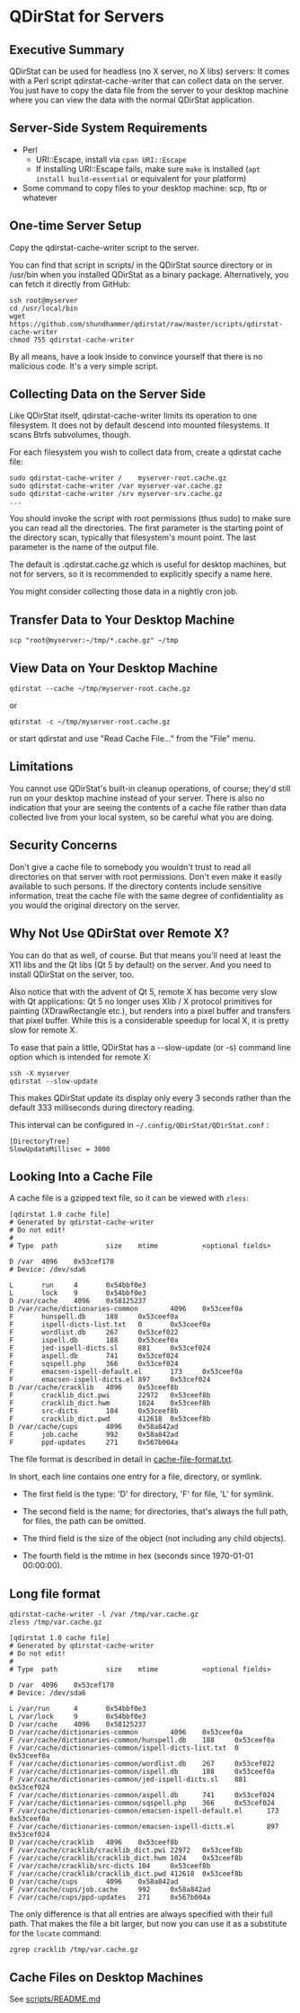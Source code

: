 # QDirStat for Servers

## Executive Summary

QDirStat can be used for headless (no X server, no X libs) servers: It comes
with a Perl script qdirstat-cache-writer that can collect data on the
server. You just have to copy the data file from the server to your desktop
machine where you can view the data with the normal QDirStat application.


## Server-Side System Requirements

- Perl
  - URI::Escape, install via `cpan URI::Escape`
  - If installing URI::Escape fails, make sure `make` is installed (`apt install build-essential` or equivalent for your platform)
- Some command to copy files to your desktop machine:
  scp, ftp or whatever


## One-time Server Setup

Copy the qdirstat-cache-writer script to the server.

You can find that script in scripts/ in the QDirStat source directory or in
/usr/bin when you installed QDirStat as a binary package. Alternatively, you
can fetch it directly from GitHub:

    ssh root@myserver
    cd /usr/local/bin
    wget https://github.com/shundhammer/qdirstat/raw/master/scripts/qdirstat-cache-writer
    chmod 755 qdirstat-cache-writer

By all means, have a look inside to convince yourself that there is no
malicious code. It's a very simple script.


## Collecting Data on the Server Side

Like QDirStat itself, qdirstat-cache-writer limits its operation to one
filesystem. It does not by default descend into mounted filesystems. It scans
Btrfs subvolumes, though.

For each filesystem you wish to collect data from, create a qdirstat cache
file:

    sudo qdirstat-cache-writer /    myserver-root.cache.gz
    sudo qdirstat-cache-writer /var myserver-var.cache.gz
    sudo qdirstat-cache-writer /srv myserver-srv.cache.gz
    ...

You should invoke the script with root permissions (thus sudo) to make sure you
can read all the directories. The first parameter is the starting point of the
directory scan, typically that filesystem's mount point. The last parameter is
the name of the output file.

The default is .qdirstat.cache.gz which is useful for desktop machines, but not
for servers, so it is recommended to explicitly specify a name here.

You might consider collecting those data in a nightly cron job.


## Transfer Data to Your Desktop Machine

    scp "root@myserver:~/tmp/*.cache.gz" ~/tmp


## View Data on Your Desktop Machine

    qdirstat --cache ~/tmp/myserver-root.cache.gz

or

    qdirstat -c ~/tmp/myserver-root.cache.gz

or start qdirstat and use "Read Cache File..." from the "File" menu.


## Limitations

You cannot use QDirStat's built-in cleanup operations, of course; they'd still
run on your desktop machine instead of your server. There is also no indication
that your are seeing the contents of a cache file rather than data collected
live from your local system, so be careful what you are doing.


## Security Concerns

Don't give a cache file to somebody you wouldn't trust to read all directories
on that server with root permissions. Don't even make it easily available to
such persons. If the directory contents include sensitive information, treat
the cache file with the same degree of confidentiality as you would the
original directory on the server.


## Why Not Use QDirStat over Remote X?

You can do that as well, of course. But that means you'll need at least the X11
libs and the Qt libs (Qt 5 by default) on the server. And you need to install
QDirStat on the server, too.

Also notice that with the advent of Qt 5, remote X has become very slow with Qt
applications: Qt 5 no longer uses Xlib / X protocol primitives for painting
(XDrawRectangle etc.), but renders into a pixel buffer and transfers that pixel
buffer. While this is a considerable speedup for local X, it is pretty slow for
remote X.

To ease that pain a little, QDirStat has a --slow-update (or -s) command line
option which is intended for remote X:

    ssh -X myserver
    qdirstat --slow-update

This makes QDirStat update its display only every 3 seconds rather than the
default 333 milliseconds during directory reading.

This interval can be configured in `~/.config/QDirStat/QDirStat.conf` :

    [DirectoryTree]
    SlowUpdateMillisec = 3000


## Looking Into a Cache File

A cache file is a gzipped text file, so it can be viewed with `zless`:


    [qdirstat 1.0 cache file]
    # Generated by qdirstat-cache-writer
    # Do not edit!
    #
    # Type  path            size    mtime           <optional fields>

    D /var  4096    0x53cef170
    # Device: /dev/sda6

    L       run     4       0x54bbf0e3
    L       lock    9       0x54bbf0e3
    D /var/cache    4096    0x58125237
    D /var/cache/dictionaries-common        4096    0x53ceef0a
    F       hunspell.db     188     0x53ceef0a
    F       ispell-dicts-list.txt   0       0x53ceef0a
    F       wordlist.db     267     0x53cef022
    F       ispell.db       188     0x53ceef0a
    F       jed-ispell-dicts.sl     881     0x53cef024
    F       aspell.db       741     0x53cef024
    F       sqspell.php     366     0x53cef024
    F       emacsen-ispell-default.el       173     0x53ceef0a
    F       emacsen-ispell-dicts.el 897     0x53cef024
    D /var/cache/cracklib   4096    0x53ceef8b
    F       cracklib_dict.pwi       22972   0x53ceef8b
    F       cracklib_dict.hwm       1024    0x53ceef8b
    F       src-dicts       104     0x53ceef8b
    F       cracklib_dict.pwd       412618  0x53ceef8b
    D /var/cache/cups       4096    0x58a842ad
    F       job.cache       992     0x58a842ad
    F       ppd-updates     271     0x567b004a


The file format is described in detail in
[cache-file-format.txt](https://github.com/shundhammer/qdirstat/blob/master/doc/cache-file-format.txt).

In short, each line contains one entry for a file, directory, or symlink.

- The first field is the type: 'D' for directory, 'F' for file, 'L' for symlink.

- The second field is the name; for directories, that's always the full path, for
files, the path can be omitted.

- The third field is the size of the object (not including any child objects).

- The fourth field is the mtime in hex (seconds since 1970-01-01 00:00:00).


## Long file format

    qdirstat-cache-writer -l /var /tmp/var.cache.gz
    zless /tmp/var.cache.gz

    [qdirstat 1.0 cache file]
    # Generated by qdirstat-cache-writer
    # Do not edit!
    #
    # Type  path            size    mtime           <optional fields>

    D /var  4096    0x53cef170
    # Device: /dev/sda6

    L /var/run      4       0x54bbf0e3
    L /var/lock     9       0x54bbf0e3
    D /var/cache    4096    0x58125237
    D /var/cache/dictionaries-common        4096    0x53ceef0a
    F /var/cache/dictionaries-common/hunspell.db    188     0x53ceef0a
    F /var/cache/dictionaries-common/ispell-dicts-list.txt  0       0x53ceef0a
    F /var/cache/dictionaries-common/wordlist.db    267     0x53cef022
    F /var/cache/dictionaries-common/ispell.db      188     0x53ceef0a
    F /var/cache/dictionaries-common/jed-ispell-dicts.sl    881     0x53cef024
    F /var/cache/dictionaries-common/aspell.db      741     0x53cef024
    F /var/cache/dictionaries-common/sqspell.php    366     0x53cef024
    F /var/cache/dictionaries-common/emacsen-ispell-default.el      173     0x53ceef0a
    F /var/cache/dictionaries-common/emacsen-ispell-dicts.el        897     0x53cef024
    D /var/cache/cracklib   4096    0x53ceef8b
    F /var/cache/cracklib/cracklib_dict.pwi 22972   0x53ceef8b
    F /var/cache/cracklib/cracklib_dict.hwm 1024    0x53ceef8b
    F /var/cache/cracklib/src-dicts 104     0x53ceef8b
    F /var/cache/cracklib/cracklib_dict.pwd 412618  0x53ceef8b
    D /var/cache/cups       4096    0x58a842ad
    F /var/cache/cups/job.cache     992     0x58a842ad
    F /var/cache/cups/ppd-updates   271     0x567b004a


The only difference is that all entries are always specified with their full
path. That makes the file a bit larger, but now you can use it as a substitute
for the `locate` command:

    zgrep cracklib /tmp/var.cache.gz


## Cache Files on Desktop Machines

See [scripts/README.md](https://github.com/shundhammer/qdirstat/blob/master/scripts/README.md)
